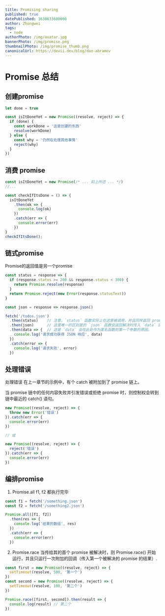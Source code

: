 ```yaml
---
title: Promising sharing
published: true
datePublished: 1638633600000
author: Zhongwei
tags:
  - node
authorPhoto: /img/avatar.jpg
bannerPhoto: /img/promise.png
thumbnailPhoto: /img/promise_thumb.png
canonicalUrl: https://devii.dev/blog/dan-abramov
---
```


# Promise 总结

## 创建promise
```ts
let done = true

const isItDoneYet = new Promise((resolve, reject) => {
  if (done) {
    const workDone = '这是创建的东西'
    resolve(workDone)
  } else {
    const why = '仍然在处理其他事情'
    reject(why)
  }
})
```

## 消费 promise

``` ts
const isItDoneYet = new Promise(/* ... 如上所述 ... */)
//...

const checkIfItsDone = () => {
  isItDoneYet
    .then(ok => {
      console.log(ok)
    })
    .catch(err => {
      console.error(err)
    })
}
checkIfItsDone();
```

## 链式promise

Promise的返回值是另一个promise

```ts
const status = response => {
  if (response.status >= 200 && response.status < 300) {
    return Promise.resolve(response)
  }
  return Promise.reject(new Error(response.statusText))
}

const json = response => response.json()

fetch('/todos.json')
  .then(status)    // 注意，`status` 函数实际上在这里被调用，并且同样返回 promise，
  .then(json)      // 这里唯一的区别是的 `json` 函数会返回解决时传入 `data` 的 promise，
  .then(data => {  // 这是 `data` 会在此处作为匿名函数的第一个参数的原因。
    console.log('请求成功获得 JSON 响应', data)
  })
  .catch(error => {
    console.log('请求失败', error)
  })

  ```
  ## 处理错误
  处理错误
在上一章节的示例中，有个 catch 被附加到了 promise 链上。

当 promise 链中的任何内容失败并引发错误或拒绝 promise 时，则控制权会转到链中最近的 catch() 语句。

```ts
new Promise((resolve, reject) => {
  throw new Error('错误')
}).catch(err => {
  console.error(err)
})

// 或

new Promise((resolve, reject) => {
  reject('错误')
}).catch(err => {
  console.error(err)
})
```
## 编排promise

1. Promise.all
f1, f2 都执行完毕

``` ts
const f1 = fetch('/something.json')
const f2 = fetch('/something2.json')

Promise.all([f1, f2])
  .then(res => {
    console.log('结果的数组', res)
  })
  .catch(err => {
    console.error(err)
  })

```
2. Promise.race
当传给其的首个 promise 被解决时，则 Promise.race() 开始运行，并且只运行一次附加的回调（传入第一个被解决的 promise 的结果）.

```ts
const first = new Promise((resolve, reject) => {
  setTimeout(resolve, 500, '第一个')
})
const second = new Promise((resolve, reject) => {
  setTimeout(resolve, 100, '第二个')
})

Promise.race([first, second]).then(result => {
  console.log(result) // 第二个
})
```